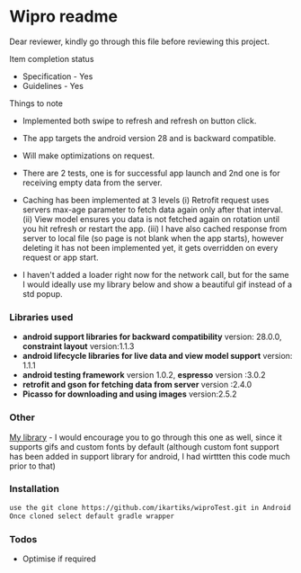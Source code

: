 # Wipro readme

Dear reviewer, kindly go through this file before reviewing this project.

Item completion status

  - Specification - Yes
  - Guidelines - Yes
  
Things to note

  - Implemented both swipe to refresh and refresh on button click.
  - The app targets the android version 28 and is backward compatible.
  
  - Will make optimizations on request.
  - There are 2 tests, one is for successful app launch and 
    2nd one is for receiving empty data from the server.
  - Caching has been implemented at 3 levels 
(i) Retrofit request uses servers max-age parameter to fetch data again only after that interval.
(ii) View model ensures you data is not fetched again on rotation until you hit refresh or restart the app.
(iii) I have also cached response from server to local file (so page is not blank when the app starts), however deleting it has not been implemented yet, it gets overridden on every request or app start.
  - I haven't added a loader right now for the network call, but for the same 
       I would ideally use my library below and show a beautiful gif instead of a std popup.
  
### Libraries used
  - **android support libraries for backward compatibility** version: 28.0.0, **constraint layout** version:1.1.3
  - **android lifecycle libraries for live data and view model support** version: 1.1.1
  - **android testing framework** version 1.0.2, **espresso** version :3.0.2
  - **retrofit and gson for fetching data from server** version :2.4.0
  - **Picasso for downloading and using images** version:2.5.2
  

### Other

[My library](https://github.com/ikartiks/kartiksCustomViewsGradle/) - I would encourage you to go through this one as well, since it supports gifs and custom fonts by default (although custom font support has been added in support library for android, I had wirttten this code much prior to that)

### Installation

```sh
use the git clone https://github.com/ikartiks/wiproTest.git in Android Studio
Once cloned select default gradle wrapper 
```

### Todos
 - Optimise if required

